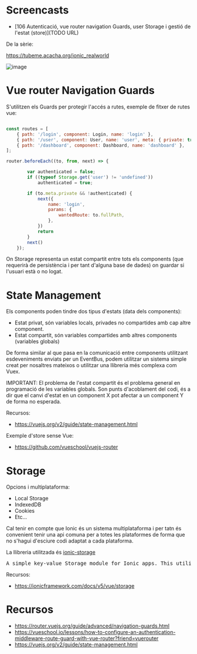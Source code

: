 # Screencasts

- [106 Autenticació, vue router navigation Guards, user Storage i gestió de l'estat (store)](TODO URL)

De la sèrie:

https://tubeme.acacha.org/ionic_realworld

![image](https://user-images.githubusercontent.com/4015406/150107523-cfc98434-2e2a-431e-a672-c2046dce4e54.png)


# Vue router Navigation Guards

S'utilitzen els Guards per protegir l'accés a rutes, exemple de fitxer de rutes vue:

```javascript

const routes = [
    { path: '/login', component: Login, name: 'login' },
    { path: '/user', component: User, name: 'user', meta: { private: true } },
    { path: '/dashboard', component: Dashboard, name: 'dashboard' },
];

router.beforeEach((to, from, next) => {

        var authenticated = false;
        if ((typeof Storage.get('user') != 'undefined'))
            authenticated = true;

        if (to.meta.private && !authenticated) {
            next({
                name: 'login',
                params: {
                    wantedRoute: to.fullPath,
                },
            })
            return
        }
        next()
    });
```

On Storage representa un estat compartit entre tots els components (que requerirà de persistència i per tant d'alguna base de dades) on guardar si l'usuari està o no logat.

# State Management

Els components poden tindre dos tipus d'estats (data dels components):

- Estat privat, són variables locals, privades no compartides amb cap altre component.
- Estat compartit, són variables compartides amb altres components (variables globals)

De forma similar al que pasa en la comunicació entre components utilitzant esdeveniments enviats per un EventBus, podem utilitzar un sistema simple creat per nosaltres mateixos o utilitzar una llibreria més complexa com Vuex.

IMPORTANT: El problema de l'estat compartit és el problema general en programació de les variables globals. Son punts d'acoblament del codi, és a dir que el canvi d'estat en un component X pot afectar a un component Y de forma no esperada.

Recursos:
- https://vuejs.org/v2/guide/state-management.html

Exemple d'store sense Vue:
- https://github.com/vueschool/vuejs-router

# Storage

Opcions i multiplataforma:
- Local Storage 
- IndexedDB
- Cookies
- Etc...

Cal tenir en compte que Ionic és un sistema multiplataforma i per tatn és convenient tenir una api comuna per a totes les plataformes de forma que no s'hagui d'esciure codi adaptat a cada plataforma.

La llibreria utilitzada és [ionic-storage](https://github.com/ionic-team/ionic-storage)

<pre>
A simple key-value Storage module for Ionic apps. This utility uses the best storage engine available on the platform without having to interact with it directly (some configuration required, see docs below).
</pre>

Recursos:
- https://ionicframework.com/docs/v5/vue/storage

# Recursos

- https://router.vuejs.org/guide/advanced/navigation-guards.html
- https://vueschool.io/lessons/how-to-configure-an-authentication-middleware-route-guard-with-vue-router?friend=vuerouter
- https://vuejs.org/v2/guide/state-management.html
